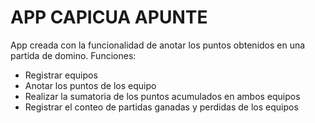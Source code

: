 # APP CAPICUA APUNTE

App creada con la funcionalidad de anotar los puntos obtenidos en una partida de domino. Funciones:

- Registrar equipos
- Anotar los puntos de los equipo
- Realizar la sumatoria de los puntos acumulados en ambos equipos
- Registrar el conteo de partidas ganadas y perdidas de los equipos
